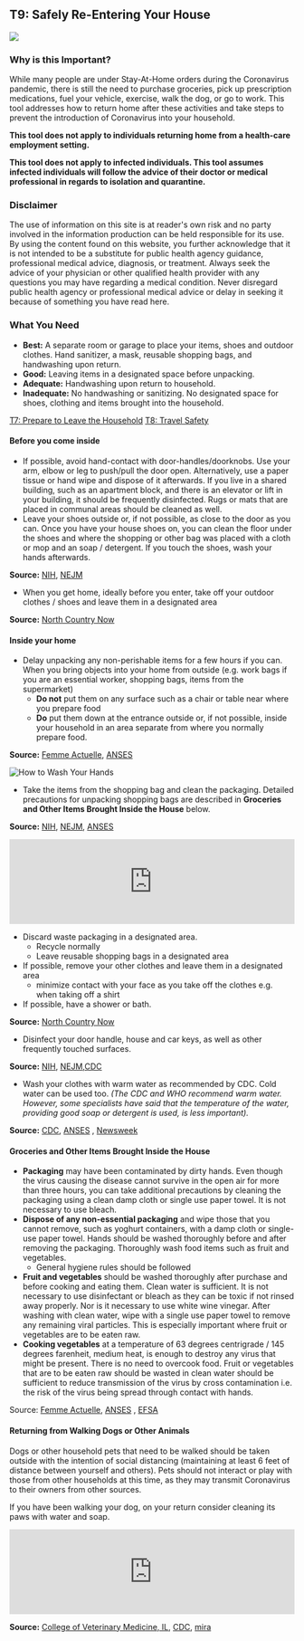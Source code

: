 ## T9: Safely Re-Entering Your House

<a href="/T9-Safely_Re-Entering_Your_House_V3.pdf" target="_blank">
    <img class="downloadtools" src="/download-tools.png" />
</a>

### Why is this Important?

While many people are under Stay-At-Home orders during the Coronavirus pandemic, there is still the need to purchase groceries, pick up prescription medications, fuel your vehicle, exercise, walk the dog, or go to work. This tool addresses how to return home after these activities and take steps to prevent the introduction of Coronavirus into your household.

**This tool does not apply to individuals returning home from a health-care employment setting.**

**This tool does not apply to infected individuals. This tool assumes infected individuals will follow the advice of their doctor or medical professional in regards to isolation and quarantine.**

### Disclaimer

The use of information on this site is at reader&#39;s own risk and no party involved in the information production can be held responsible for its use. By using the content found on this website, you further acknowledge that it is not intended to be a substitute for public health agency guidance, professional medical advice, diagnosis, or treatment. Always seek the advice of your physician or other qualified health provider with any questions you may have regarding a medical condition. Never disregard public health agency or professional medical advice or delay in seeking it because of something you have read here.

### What You Need

- **Best:** A separate room or garage to place your items, shoes and outdoor clothes. Hand sanitizer, a mask, reusable shopping bags, and handwashing upon return.
- **Good:** Leaving items in a designated space before unpacking.
- **Adequate:** Handwashing upon return to household.
- **Inadequate:** No handwashing or sanitizing. No designated space for shoes, clothing and items brought into the household.

[T7: Prepare to Leave the Household](/f1-preparing-for-coronavirus-lock-down.html#t7_prepare-to-leave-the-household)
[T8: Travel Safety](/f1-preparing-for-coronavirus-lock-down.html#T8-Travel_Safety_v4)

#### Before you come inside

- If possible, avoid hand-contact with door-handles/doorknobs. Use your arm, elbow or leg to push/pull the door open. Alternatively, use a paper tissue or hand wipe and dispose of it afterwards. If you live in a shared building, such as an apartment block, and there is  an elevator or lift in your building, it should be frequently disinfected. Rugs or mats that are placed in communal areas should be cleaned as well.
- Leave your shoes outside or, if not possible, as close to the door as you can. Once you have your house shoes on, you can clean the floor under the shoes and where the shopping or other bag was placed with a cloth or mop and an soap / detergent. If you touch the shoes, wash your hands afterwards.

**Source:** [NIH](https://www.nih.gov/news-events/news-releases/new-coronavirus-stable-hours-surfaces), [NEJM](https://www.nejm.org/doi/full/10.1056/NEJMc2004973)

- When you get home, ideally before you enter, take off your outdoor clothes / shoes and leave them in a designated area

**Source:** [North Country Now](https://northcountrynow.com/news/st-lawrence-county-public-health-education-answers-residents-questions-about-covid-19-0277722)

#### Inside your home

- Delay unpacking any non-perishable items for a few hours if you can. When you bring objects into your home from outside (e.g. work bags if you are an essential worker, shopping bags, items from the supermarket)
  - **Do not** put them on any surface such as a chair or table near where you prepare food
  - **Do** put them down at the entrance outside or, if not possible, inside your household in an area separate from where you normally prepare food.

**Source:** [Femme Actuelle](https://www.femmeactuelle.fr/sante/news-sante/coronavirus-peut-on-contaminer-son-domicile-avec-ses-courses-2092461), [ANSES](https://www.anses.fr/en/content/covid-19-ansess-recommendations-food-shopping-and-cleaning)

![How to Wash Your Hands](how-to-wash-your-hands.png)

-  Take the items from the shopping bag and clean the packaging. Detailed precautions for unpacking shopping bags are described in **Groceries and Other Items Brought Inside the House** below.

**Source:** [NIH](https://www.nih.gov/news-events/news-releases/new-coronavirus-stable-hours-surfaces), [NEJM](https://www.nejm.org/doi/full/10.1056/NEJMc2004973?query=featured_home), [ANSES](https://www.anses.fr/en/content/covid-19-ansess-recommendations-food-shopping-and-cleaning)

<iframe width="100%" height="auto" src="https://www.youtube.com/embed/sjDuwc9KBps" frameborder="0" allow="accelerometer; autoplay; encrypted-media; gyroscope; picture-in-picture" allowfullscreen></iframe>

- Discard waste packaging in a designated area.
  - Recycle normally
  - Leave reusable shopping bags in a designated area
- If possible, remove your other clothes and leave them in a designated area
  - minimize contact with your face as you take off the clothes e.g. when taking off a shirt
- If possible, have a shower or bath.

**Source:** [North Country Now](https://northcountrynow.com/news/st-lawrence-county-public-health-education-answers-residents-questions-about-covid-19-0277722)

- Disinfect your door handle, house and car keys, as well as other frequently touched surfaces.

**Source:** [NIH](https://www.nih.gov/news-events/news-releases/new-coronavirus-stable-hours-surfaces), [NEJM](https://www.nejm.org/doi/full/10.1056/NEJMc2004973?query=featured_home),[CDC](https://www.cdc.gov/coronavirus/2019-ncov/prepare/cleaning-disinfection.html?CDC_AA_refVal=https%3A%2F%2Fwww.cdc.gov%2Fcoronavirus%2F2019-ncov%2Fcommunity%2Fhome%2Fcleaning-disinfection.html)

- Wash your clothes with warm water as recommended by CDC. Cold water can be used too. _(The CDC and WHO recommend warm water. However, some specialists have said that the temperature of the water, providing good soap or detergent is used, is less important)._

**Source:** [CDC](https://www.cdc.gov/coronavirus/2019-ncov/prevent-getting-sick/cleaning-disinfection.html), [ANSES](https://www.anses.fr/en/content/covid-19-ansess-recommendations-food-shopping-and-cleaning) , [Newsweek](https://www.newsweek.com/this-why-soap-so-effective-stopping-spread-coronavirus-1491203)

#### Groceries and Other Items Brought Inside the House

- **Packaging** may have been contaminated by dirty hands. Even though the virus causing the disease cannot survive in the open air for more than three hours, you can take additional precautions by cleaning the packaging using a clean damp cloth or single use paper towel. It is not necessary to use bleach.
- **Dispose of any non-essential packaging** and wipe those that you cannot remove, such as yoghurt containers, with a damp cloth or single-use paper towel. Hands should be washed thoroughly before and after removing the packaging. Thoroughly wash food items such as fruit and vegetables.
  - General hygiene rules should be followed
- **Fruit and vegetables** should be washed thoroughly after purchase and before cooking and eating them. Clean water is sufficient. It is not necessary to use disinfectant or bleach as they can be toxic if not rinsed away properly. Nor is it necessary to use white wine vinegar. After washing with clean water, wipe with a single use paper towel to remove any remaining viral particles. This is especially important where fruit or vegetables are to be eaten raw.
- **Cooking vegetables** at a temperature of 63 degrees centrigrade / 145 degrees farenheit, medium heat, is enough to destroy any virus that might be present. There is no need to overcook food. Fruit or vegetables that are to be eaten raw should be wasted in clean water should be sufficient to reduce transmission of the virus by cross contamination i.e. the risk of the virus being spread through contact with hands.

Source: [Femme Actuelle](https://www.femmeactuelle.fr/sante/news-sante/coronavirus-peut-on-contaminer-son-domicile-avec-ses-courses-2092461), [ANSES](https://www.anses.fr/en/content/covid-19-ansess-recommendations-food-shopping-and-cleaning) , [EFSA](http://www.efsa.europa.eu/en/news/coronavirus-no-evidence-food-source-or-transmission-route)

#### Returning from Walking Dogs or Other Animals

Dogs or other household pets that need to be walked should be taken outside with the intention of social distancing (maintaining at least 6 feet of distance between yourself and others). Pets should not interact or play with those from other households at this time, as they may transmit Coronavirus to their owners from other sources.

If you have been walking your dog, on your return consider cleaning its paws with water and soap.

<iframe width="100%" height="auto" src="https://www.youtube.com/embed/V4jw47bKQfw" frameborder="0" allow="accelerometer; autoplay; encrypted-media; gyroscope; picture-in-picture" allowfullscreen></iframe>

**Source:** [College of Veterinary Medicine, IL](https://vetmed.illinois.edu/pet_column/coronavirus-pets/), [CDC](https://www.cdc.gov/coronavirus/2019-ncov/faq.html#accordion-26), [mira](https://www.cdc.gov/coronavirus/2019-ncov/faq.html)
